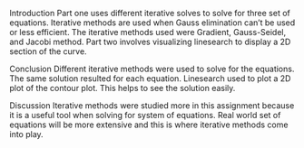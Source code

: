 Introduction
Part one uses different iterative solves to solve for three set of equations. Iterative methods are
used when Gauss elimination can’t be used or less efficient. The iterative methods used were
Gradient, Gauss-Seidel, and Jacobi method. Part two involves visualizing linesearch to display a
2D section of the curve.

Conclusion
Different iterative methods were used to solve for the equations. The same solution resulted for
each equation. Linesearch used to plot a 2D plot of the contour plot. This helps to see the
solution easily.

Discussion
Iterative methods were studied more in this assignment because it is a useful tool when solving
for system of equations. Real world set of equations will be more extensive and this is where
iterative methods come into play.
